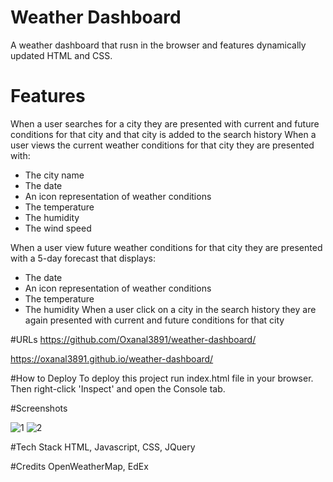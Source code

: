 # Weather Dashboard
A weather dashboard that rusn in the browser and features dynamically updated HTML and CSS.

# Features
When a user searches for a city they are presented with current and future conditions for that city and that city is added to the search history
When a user views the current weather conditions for that city they are presented with:
 - The city name
 - The date
 - An icon representation of weather conditions
 - The temperature
 - The humidity
 - The wind speed

When a user view future weather conditions for that city they are presented with a 5-day forecast that displays:
 - The date
 - An icon representation of weather conditions
 - The temperature
-  The humidity
When a user click on a city in the search history they are again presented with current and future conditions for that city

#URLs
https://github.com/Oxanal3891/weather-dashboard/

https://oxanal3891.github.io/weather-dashboard/

#How to Deploy
To deploy this project run index.html file in your browser. Then right-click 'Inspect' and open the Console tab.

#Screenshots

![1](https://github.com/Oxanal3891/weather-dashboard/assets/148264525/884c2541-c48c-4a97-88e4-d6c4019a69c7)
![2](https://github.com/Oxanal3891/weather-dashboard/assets/148264525/def8b0c1-e82b-40c1-aa26-bc5bf1ad3500)

#Tech Stack
HTML, Javascript, CSS, JQuery

#Credits
OpenWeatherMap, EdEx
